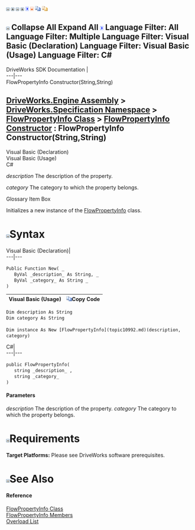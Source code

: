 ![](dotnetimages/collapse.gif) ![](dotnetimages/expand.gif) ![](dotnetimages/collapse.gif) ![](dotnetimages/expand.gif) ![](dotnetimages/drpdown.gif) ![](dotnetimages/drpdown_orange.gif) ![](dotnetimages/copycode.gif) ![](dotnetimages/copycodeHighlight.gif)

![](dotnetimages/collapse.gif) Collapse All Expand All ![](dotnetimages/drpdown.gif) Language Filter: All  Language Filter: Multiple  Language Filter: Visual Basic (Declaration) Language Filter: Visual Basic (Usage) Language Filter: C#  
---  
DriveWorks SDK Documentation  |   
---|---  
FlowPropertyInfo Constructor(String,String)   
  
[DriveWorks.Engine Assembly](topic2156.md) > [DriveWorks.Specification Namespace](topic10764.md) > [FlowPropertyInfo Class](topic10992.md) > [FlowPropertyInfo Constructor](topic10998.md) : FlowPropertyInfo Constructor(String,String)  
---  
  
Visual Basic (Declaration)    
Visual Basic (Usage)    
C# 

_description_
    The description of the property.

_category_
    The category to which the property belongs.

Glossary Item Box

Initializes a new instance of the [FlowPropertyInfo](topic10992.md) class. 

# ![](dotnetimages/collapse.gif)Syntax

Visual Basic (Declaration)|   
---|---  
      
    
    Public Function New( _
       ByVal _description_ As String, _
       ByVal _category_ As String _
    )  
  
Visual Basic (Usage)| ![](dotnetimages/copycode.gif)Copy Code  
---|---  
      
    
    Dim description As String
    Dim category As String
     
    Dim instance As New [FlowPropertyInfo](topic10992.md)(description, category)  
  
C#|   
---|---  
      
    
    public FlowPropertyInfo( 
       string _description_ ,
       string _category_
    )  
  
#### Parameters

 _description_
    The description of the property.
_category_
    The category to which the property belongs.

# ![](dotnetimages/collapse.gif)Requirements

**Target Platforms:** Please see DriveWorks software prerequisites.

# ![](dotnetimages/collapse.gif)See Also

#### Reference

[FlowPropertyInfo Class](topic10992.md)   
[FlowPropertyInfo Members](topic10993.md)   
[Overload List](topic10998.md)


